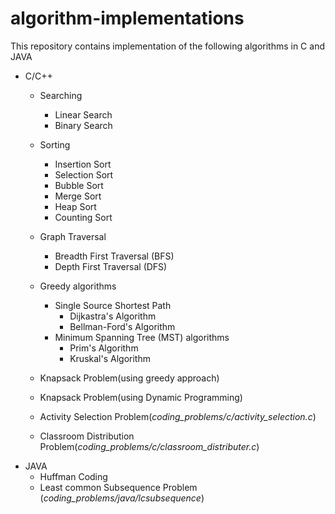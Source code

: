 # algorithm-implementations

This repository contains implementation of the following algorithms in C and JAVA

- C/C++
  - Searching
    - Linear Search
    - Binary Search
  - Sorting
    - Insertion Sort
    - Selection Sort
    - Bubble Sort
    - Merge Sort
    - Heap Sort
    - Counting Sort
  - Graph Traversal
    - Breadth First Traversal (BFS)
    - Depth First Traversal (DFS)
  - Greedy algorithms
    - Single Source Shortest Path
      - Dijkastra's Algorithm
      - Bellman-Ford's Algorithm
    - Minimum Spanning Tree (MST) algorithms
      - Prim's Algorithm
      - Kruskal's Algorithm

  - Knapsack Problem(using greedy approach)
  - Knapsack Problem(using Dynamic Programming)
  - Activity Selection Problem(*coding_problems/c/activity_selection.c*)
  - Classroom Distribution Problem(*coding_problems/c/classroom_distributer.c*)
- JAVA
  - Huffman Coding
  - Least common Subsequence Problem (*coding_problems/java/lcsubsequence*)
